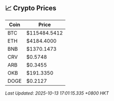 ## 📈 Crypto Prices

| Coin | Price |
| ---- | ----- |
| BTC | $115484.5412 |
| ETH | $4184.4000 |
| BNB | $1370.1473 |
| CRV | $0.5748 |
| ARB | $0.3455 |
| OKB | $191.3350 |
| DOGE | $0.2127 |

_Last Updated: 2025-10-13 17:01:15.335 +0800 HKT_